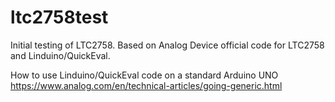# ltc2758test
Initial testing of LTC2758.
Based on Analog Device official code for LTC2758 and Linduino/QuickEval.

How to use Linduino/QuickEval code on a standard Arduino UNO
https://www.analog.com/en/technical-articles/going-generic.html
